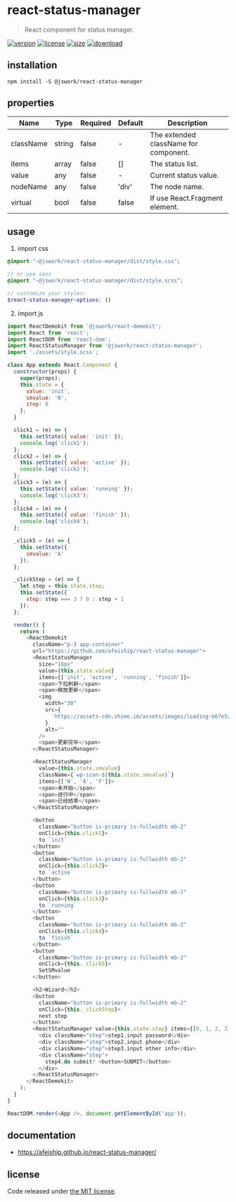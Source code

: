 # react-status-manager
> React component for status manager.

[![version][version-image]][version-url]
[![license][license-image]][license-url]
[![size][size-image]][size-url]
[![download][download-image]][download-url]

## installation
```shell
npm install -S @jswork/react-status-manager
```

## properties
| Name      | Type   | Required | Default | Description                           |
| --------- | ------ | -------- | ------- | ------------------------------------- |
| className | string | false    | -       | The extended className for component. |
| items     | array  | false    | []      | The status list.                      |
| value     | any    | false    | -       | Current status value.                 |
| nodeName  | any    | false    | 'div'   | The node name.                        |
| virtual   | bool   | false    | false   | If use React.Fragment element.        |


## usage
1. import css
  ```scss
  @import "~@jswork/react-status-manager/dist/style.css";

  // or use sass
  @import "~@jswork/react-status-manager/dist/style.scss";

  // customize your styles:
  $react-status-manager-options: ()
  ```
2. import js
  ```js
  import ReactDemokit from '@jswork/react-demokit';
  import React from 'react';
  import ReactDOM from 'react-dom';
  import ReactStatusManager from '@jswork/react-status-manager';
  import './assets/style.scss';

  class App extends React.Component {
    constructor(props) {
      super(props);
      this.state = {
        value: 'init',
        smvalue: 'N',
        step: 0
      };
    }

    click1 = (e) => {
      this.setState({ value: 'init' });
      console.log('click1');
    };
    click2 = (e) => {
      this.setState({ value: 'active' });
      console.log('click2');
    };
    click3 = (e) => {
      this.setState({ value: 'running' });
      console.log('click3');
    };
    click4 = (e) => {
      this.setState({ value: 'finish' });
      console.log('click4');
    };

    _click5 = (e) => {
      this.setState({
        smvalue: 'A'
      });
    };

    _clickStep = (e) => {
      let step = this.state.step;
      this.setState({
        step: step === 3 ? 0 : step + 1
      });
    };

    render() {
      return (
        <ReactDemokit
          className="p-3 app-container"
          url="https://github.com/afeiship/react-status-manager">
          <ReactStatusManager
            size="16px"
            value={this.state.value}
            items={['init', 'active', 'running', 'finish']}>
            <span>下拉刷新</span>
            <span>释放更新</span>
            <img
              width="30"
              src={
                'https://assets-cdn.shimo.im/assets/images/loading-b67e5a67dc.gif'
              }
              alt=""
            />
            <span>更新完毕</span>
          </ReactStatusManager>

          <ReactStatusManager
            value={this.state.smvalue}
            className={`wp-icon-${this.state.smvalue}`}
            items={['N', 'A', 'F']}>
            <span>未开始</span>
            <span>进行中</span>
            <span>已经结束</span>
          </ReactStatusManager>

          <button
            className="button is-primary is-fullwidth mb-2"
            onClick={this.click1}>
            to `init`
          </button>
          <button
            className="button is-primary is-fullwidth mb-2"
            onClick={this.click2}>
            to `active`
          </button>
          <button
            className="button is-primary is-fullwidth mb-2"
            onClick={this.click3}>
            to `running`
          </button>
          <button
            className="button is-primary is-fullwidth mb-2"
            onClick={this.click4}>
            to `finish`
          </button>
          <button
            className="button is-primary is-fullwidth mb-2"
            onClick={this._click5}>
            SetSMvalue
          </button>

          <h2>Wizard</h2>
          <button
            className="button is-primary is-fullwidth mb-2"
            onClick={this._clickStep}>
            next step
          </button>
          <ReactStatusManager value={this.state.step} items={[0, 1, 2, 3]}>
            <div className="step">step1,input password</div>
            <div className="step">step2,input phone</div>
            <div className="step">step3,input other info</div>
            <div className="step">
              step4,do submit! <button>SUBMIT</button>
            </div>
          </ReactStatusManager>
        </ReactDemokit>
      );
    }
  }

  ReactDOM.render(<App />, document.getElementById('app'));

  ```

## documentation
- https://afeiship.github.io/react-status-manager/


## license
Code released under [the MIT license](https://github.com/afeiship/react-status-manager/blob/master/LICENSE.txt).

[version-image]: https://img.shields.io/npm/v/@jswork/react-status-manager
[version-url]: https://npmjs.org/package/@jswork/react-status-manager

[license-image]: https://img.shields.io/npm/l/@jswork/react-status-manager
[license-url]: https://github.com/afeiship/react-status-manager/blob/master/LICENSE.txt

[size-image]: https://img.shields.io/bundlephobia/minzip/@jswork/react-status-manager
[size-url]: https://github.com/afeiship/react-status-manager/blob/master/dist/react-status-manager.min.js

[download-image]: https://img.shields.io/npm/dm/@jswork/react-status-manager
[download-url]: https://www.npmjs.com/package/@jswork/react-status-manager
